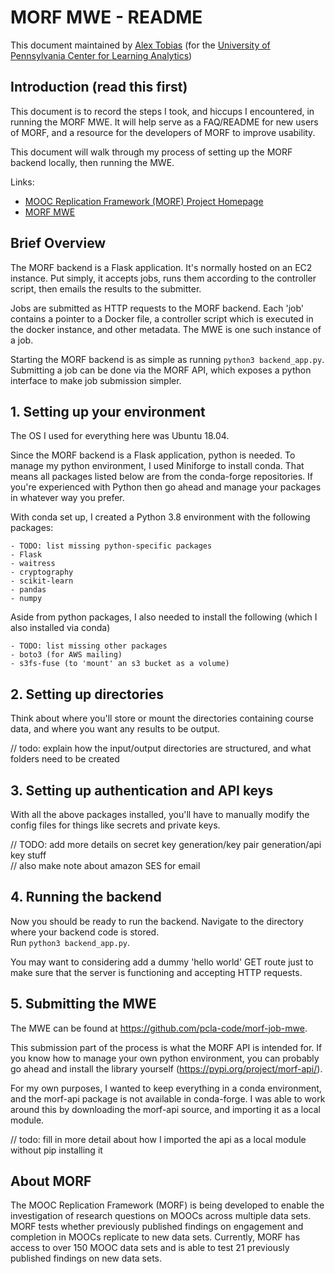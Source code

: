 # MORF MWE - README
This document maintained by [Alex Tobias](https://github.com/alextobias) (for the [University of Pennsylvania Center for Learning Analytics]((https://www.upenn.edu/learninganalytics/)))

## Introduction (read this first)

This document is to record the steps I took, and hiccups I encountered, in running the MORF MWE. It will help serve as a FAQ/README for new users of MORF, and a resource for the developers of MORF to improve usability.

This document will walk through my process of setting up the MORF backend locally, then running the MWE.

Links:
- [MOOC Replication Framework (MORF) Project Homepage](https://educational-technology-collective.github.io/morf/)
- [MORF MWE](https://github.com/pcla-code/morf-job-mwe)

## Brief Overview
The MORF backend is a Flask application. It's normally hosted on an EC2 instance. Put simply, it accepts jobs, runs them according to the controller script, then emails the results to the submitter.

Jobs are submitted as HTTP requests to the MORF backend. Each 'job' contains a pointer to a Docker file, a controller script which is executed in the docker instance, and other metadata. The MWE is one such instance of a job.

Starting the MORF backend is as simple as running `python3 backend_app.py`.  
Submitting a job can be done via the MORF API, which exposes a python interface to make job submission simpler.

## 1. Setting up your environment
The OS I used for everything here was Ubuntu 18.04.

Since the MORF backend is a Flask application, python is needed. To manage my python environment, I used Miniforge to install conda. That means all packages listed below are from the conda-forge repositories. If you're experienced with Python then go ahead and manage your packages in whatever way you prefer.

With conda set up, I created a Python 3.8 environment with the following packages:
```
- TODO: list missing python-specific packages
- Flask
- waitress
- cryptography
- scikit-learn
- pandas
- numpy
```

Aside from python packages, I also needed to install the following (which I also installed via conda)

```
- TODO: list missing other packages
- boto3 (for AWS mailing)
- s3fs-fuse (to 'mount' an s3 bucket as a volume)
```

## 2. Setting up directories
Think about where you'll store or mount the directories containing course data, and where you want any results to be output.

// todo: explain how the input/output directories are structured, and what folders need to be created

## 3. Setting up authentication and API keys
With all the above packages installed, you'll have to manually modify the config files for things like secrets and private keys.

// TODO: add more details on secret key generation/key pair generation/api key stuff  
// also make note about amazon SES for email

## 4. Running the backend
Now you should be ready to run the backend. Navigate to the directory where your backend code is stored.  
Run `python3 backend_app.py`.

You may want to considering add a dummy 'hello world' GET route just to make sure that the server is functioning and accepting HTTP requests. 

## 5. Submitting the MWE
The MWE can be found at https://github.com/pcla-code/morf-job-mwe.

This submission part of the process is what the MORF API is intended for. If you know how to manage your own python environment, you can probably go ahead and install the library yourself (https://pypi.org/project/morf-api/).

For my own purposes, I wanted to keep everything in a conda environment, and the morf-api package is not available in conda-forge. I was able to work around this by downloading the morf-api source, and importing it as a local module.

// todo: fill in more detail about how I imported the api as a local module without pip installing it 


## About MORF
The MOOC Replication Framework (MORF) is being developed to enable the investigation of research questions on MOOCs across multiple data sets. MORF tests whether previously published findings on engagement and completion in MOOCs replicate to new data sets. Currently, MORF has access to over 150 MOOC data sets and is able to test 21 previously published findings on new data sets.
